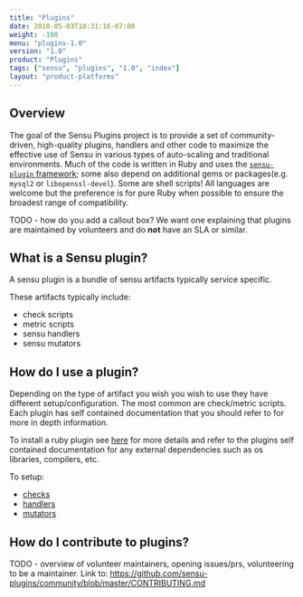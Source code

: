 ```yaml
---
title: "Plugins"
date: 2018-05-03T10:31:16-07:00
weight: -100
menu: "plugins-1.0"
version: "1.0"
product: "Plugins"
tags: ["sensu", "plugins", "1.0", "index"]
layout: "product-platforms"
---
```


## Overview

The goal of the Sensu Plugins project is to provide a set of community-driven, high-quality plugins, handlers and other code to maximize the effective use of Sensu in various types of auto-scaling and traditional environments. Much of the code is written in Ruby and uses the [`sensu-plugin` framework][0]; some also depend on additional gems or packages(e.g. `mysql2` or `libopenssl-devel`). Some are shell scripts! All languages are welcome but the preference is for pure Ruby when possible to ensure the broadest range of compatibility.

TODO - how do you add a callout box? We want one explaining that plugins are maintained by volunteers and do **not** have an SLA or similar.

## What is a Sensu plugin?

A sensu plugin is a bundle of sensu artifacts typically service specific.

These artifacts typically include:
- check scripts
- metric scripts
- sensu handlers
- sensu mutators

## How do I use a plugin?

Depending on the type of artifact you wish you wish to use they have different setup/configuration. The most common are check/metric scripts. Each plugin has self contained documentation that you should refer to for more in depth information.

To install a ruby plugin see [here](installation.md) for more details and refer to the plugins self contained documentation for any external dependencies such as os libraries, compilers, etc.

To setup:
- [checks](../../sensu-core/latest/guides/intro-to-checks.md)
- [handlers](../../sensu-core/latest/guides/intro-to-handlers.md)
- [mutators](../../sensu-core/latest/guides/intro-to-handlers.md)

## How do I contribute to plugins?

TODO - overview of volunteer maintainers, opening issues/prs, volunteering to be a maintainer. Link to: https://github.com/sensu-plugins/community/blob/master/CONTRIBUTING.md


[0]: https://github.com/sensu-plugins/sensu-plugin
